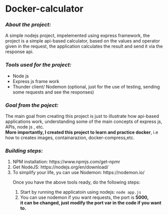 # Docker-calculator
<h3><em>About the project:</em> </h3> 
<p> A simple nodejs project, impelemented using express framework, the project is a simple api-based calculator, based on the  
    values and operator given in the request, the application calculates the result and send it via the response api.<br>
    </p>


<h3><em>Tools used for the project:</em> </h3>

<ul>
  <li>Node js</li>
  <li>Express js frame work</li>
  <li>Thunder client/ Nodemon (optional, just for the use of testing, sending some requests and see the responses)</li>
</ul>

<h3><em>Goal from the poject:</em> </h3>
<p>The main goal from creating this project is just to illustrate how api-based applications work, understanding some of the main 
    concepts of express js, APIs, node js , etc.<br>
    <strong>More importantly, I created this project to learn and practice docker</strong>, i.e  how to creates images, containarazion,
    docker-compress,etc.
</p>

<h3><em> Building steps:</em> </h3>
<ol>
  <li>NPM installation: https://www.npmjs.com/get-npmr</lh>
  <li>Get NodeJS: https://nodejs.org/en/download/</li>
  <li>To simplify your life, yu can use Nodemon: https://nodemon.io/</li>  
  <p>Once you have the above tools ready, do the following steps:</p>  
    <ol>
        <li>Start by running the applicatoin using nodejs: <code>node app.js</code></li>
        <li>You can use nodemon if you want requests, the port is <strong> 5000<strong>, <br>it can be changed, just modify the port var in the code if you want to.</li>
    </ol>
</ol>

